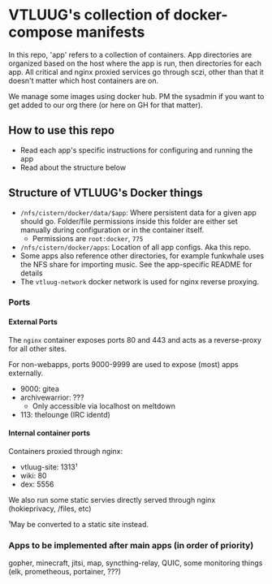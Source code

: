 # VTLUUG's collection of docker-compose manifests

In this repo, 'app' refers to a collection of containers. App directories are organized based on the host where the app is run, then directories for each app. All critical and nginx proxied services go through sczi, other than that it doesn't matter which host containers are on.

We manage some images using docker hub. PM the sysadmin if you want to get added to our org there (or here on GH for that matter).



## How to use this repo

* Read each app's specific instructions for configuring and running the app
* Read about the structure below



## Structure of VTLUUG's Docker things

* `/nfs/cistern/docker/data/$app`: Where persistent data for a given app should go. Folder/file permissions inside this folder are either set manually during configuration or in the container itself.
    * Permissions are `root:docker`, `775`
* `/nfs/cistern/docker/apps`: Location of all app configs. Aka this repo.
* Some apps also reference other directories, for example funkwhale uses the NFS share for importing music. See the app-specific README for details
* The `vtluug-network` docker network is used for nginx reverse proxying.


### Ports

#### External Ports

The `nginx` container exposes ports 80 and 443 and acts as a reverse-proxy for all other sites.

For non-webapps, ports 9000-9999 are used to expose (most) apps externally.
* 9000: gitea
* archivewarrior: ???
    * Only accessible via localhost on meltdown
* 113: thelounge (IRC identd)

#### Internal container ports

Containers proxied through nginx:
* vtluug-site: 1313¹ 
* wiki: 80
* dex: 5556

We also run some static servies directly served through nginx (hokieprivacy, /files, etc)


¹May be converted to a static site instead.


### Apps to be implemented after main apps (in order of priority)
gopher, minecraft, jitsi, map, syncthing-relay, QUIC, some monitoring things (elk, prometheous, portainer, ???)
